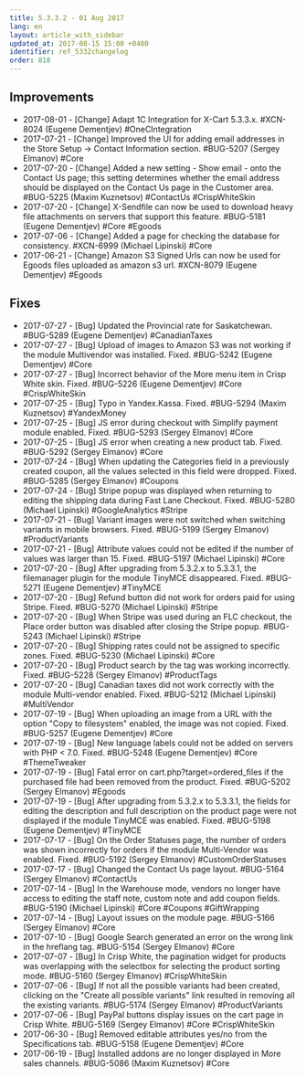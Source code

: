 ```yaml
---
title: 5.3.3.2 - 01 Aug 2017
lang: en
layout: article_with_sidebar
updated_at: 2017-08-15 15:00 +0400
identifier: ref_5332changelog
order: 818
---
```


## Improvements

* 2017-08-01 - [Change] Adapt 1C Integration for X-Cart 5.3.3.x. #XCN-8024 (Eugene Dementjev) #OneCIntegration
* 2017-07-21 - [Change] Improved the UI for adding email addresses in the Store Setup -> Contact Information section. #BUG-5207 (Sergey Elmanov) #Core
* 2017-07-20 - [Change] Added a new setting - Show email - onto the Contact Us page; this setting determines whether the email address should be displayed on the Contact Us page in the Customer area. #BUG-5225 (Maxim Kuznetsov) #ContactUs #CrispWhiteSkin
* 2017-07-20 - [Change] X-Sendfile can now be used to download heavy file attachments on servers that support this feature. #BUG-5181 (Eugene Dementjev) #Core #Egoods
* 2017-07-06 - [Change] Added a page for checking the database for consistency. #XCN-6999 (Michael Lipinski) #Core
* 2017-06-21 - [Change] Amazon S3 Signed Urls can now be used for Egoods files uploaded as amazon s3 url. #XCN-8079 (Eugene Dementjev) #Egoods

## Fixes

* 2017-07-27 - [Bug] Updated the Provincial rate for Saskatchewan. #BUG-5289 (Eugene Dementjev) #CanadianTaxes
* 2017-07-27 - [Bug] Upload of images to Amazon S3 was not working if the module Multivendor was installed. Fixed. #BUG-5242 (Eugene Dementjev) #Core
* 2017-07-27 - [Bug] Incorrect behavior of the More menu item in Crisp White skin. Fixed. #BUG-5226 (Eugene Dementjev) #Core #CrispWhiteSkin
* 2017-07-25 - [Bug] Typo in Yandex.Kassa. Fixed. #BUG-5294 (Maxim Kuznetsov) #YandexMoney
* 2017-07-25 - [Bug] JS error during checkout with Simplify payment module enabled. Fixed. #BUG-5293 (Sergey Elmanov) #Core
* 2017-07-25 - [Bug] JS error when creating a new product tab. Fixed. #BUG-5292 (Sergey Elmanov) #Core
* 2017-07-24 - [Bug] When updating the Categories field in a previously created coupon, all the values selected in this field were dropped. Fixed. #BUG-5285 (Sergey Elmanov) #Coupons
* 2017-07-24 - [Bug] Stripe popup was displayed when returning to editing the shipping data during Fast Lane Checkout. Fixed. #BUG-5280 (Michael Lipinski) #GoogleAnalytics #Stripe
* 2017-07-21 - [Bug] Variant images were not switched when switching variants in mobile browsers. Fixed. #BUG-5199 (Sergey Elmanov) #ProductVariants
* 2017-07-21 - [Bug] Attribute values could not be edited if the number of values was larger than 15. Fixed. #BUG-5197 (Michael Lipinski) #Core
* 2017-07-20 - [Bug] After upgrading from 5.3.2.x to 5.3.3.1, the filemanager plugin for the module TinyMCE disappeared. Fixed. #BUG-5271 (Eugene Dementjev) #TinyMCE
* 2017-07-20 - [Bug] Refund button did not work for orders paid for using Stripe. Fixed. #BUG-5270 (Michael Lipinski) #Stripe
* 2017-07-20 - [Bug] When Stripe was used during an FLC checkout, the Place order button was disabled after closing the Stripe popup. #BUG-5243 (Michael Lipinski) #Stripe
* 2017-07-20 - [Bug] Shipping rates could not be assigned to specific zones. Fixed. #BUG-5230 (Michael Lipinski) #Core
* 2017-07-20 - [Bug] Product search by the tag was working incorrectly. Fixed. #BUG-5228 (Sergey Elmanov) #ProductTags
* 2017-07-20 - [Bug] Canadian taxes did not work correctly with the module Multi-vendor enabled. Fixed. #BUG-5212 (Michael Lipinski) #MultiVendor
* 2017-07-19 - [Bug] When uploading an image from a URL with the option "Copy to filesystem" enabled, the image was not copied. Fixed. #BUG-5257 (Eugene Dementjev) #Core
* 2017-07-19 - [Bug] New language labels could not be added on servers with PHP < 7.0. Fixed. #BUG-5248 (Eugene Dementjev) #Core #ThemeTweaker
* 2017-07-19 - [Bug] Fatal error on cart.php?target=ordered_files if the purchased file had been removed from the product. Fixed. #BUG-5202 (Sergey Elmanov) #Egoods
* 2017-07-19 - [Bug] After upgrading from 5.3.2.x to 5.3.3.1, the fields for editing the description and full description on the product page were not displayed if the module TinyMCE was enabled. Fixed. #BUG-5198 (Eugene Dementjev) #TinyMCE
* 2017-07-17 - [Bug] On the Order Statuses page, the number of orders was shown incorrectly for orders if the module Multi-Vendor was enabled. Fixed. #BUG-5192 (Sergey Elmanov) #CustomOrderStatuses
* 2017-07-17 - [Bug] Changed the Contact Us page layout. #BUG-5164 (Sergey Elmanov) #ContactUs
* 2017-07-14 - [Bug] In the Warehouse mode, vendors no longer have access to editing the staff note, custom note and add coupon fields. #BUG-5190 (Michael Lipinski) #Core #Coupons #GiftWrapping
* 2017-07-14 - [Bug] Layout issues on the module page. #BUG-5166 (Sergey Elmanov) #Core
* 2017-07-10 - [Bug] Google Search generated an error on the wrong link in the hreflang tag. #BUG-5154 (Sergey Elmanov) #Core
* 2017-07-07 - [Bug] In Crisp White, the pagination widget for products was overlapping with the selectbox for selecting the product sorting mode. #BUG-5160 (Sergey Elmanov) #CrispWhiteSkin
* 2017-07-06 - [Bug] If not all the possible variants had been created, clicking on the "Create all possible variants" link resulted in removing all the existing variants. #BUG-5174 (Sergey Elmanov) #ProductVariants
* 2017-07-06 - [Bug] PayPal buttons display issues on the cart page in Crisp White. #BUG-5169 (Sergey Elmanov) #Core #CrispWhiteSkin
* 2017-06-30 - [Bug] Removed editable attributes yes/no from the Specifications tab. #BUG-5158 (Eugene Dementjev) #Core
* 2017-06-19 - [Bug] Installed addons are no longer displayed in More sales channels. #BUG-5086 (Maxim Kuznetsov) #Core
